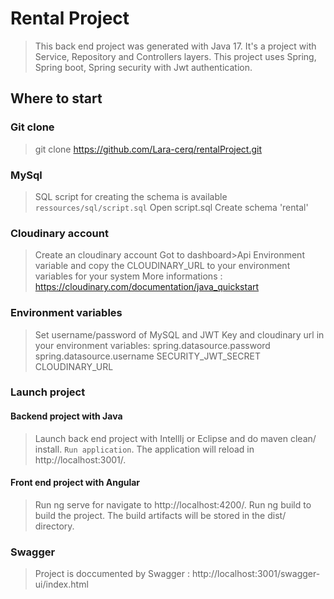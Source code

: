 # Rental Project

> This back end project was generated with Java 17. 
> It's a project with Service, Repository and Controllers layers.
> This project uses Spring, Spring boot, Spring security with Jwt authentication.

## Where to start

### Git clone
> git clone https://github.com/Lara-cerq/rentalProject.git

### MySql 
> SQL script for creating the schema is available `ressources/sql/script.sql`
> Open script.sql
> Create schema 'rental'

### Cloudinary account
> Create an cloudinary account
> Got to dashboard>Api Environment variable and copy the CLOUDINARY_URL to your environment variables for your system
> More informations : https://cloudinary.com/documentation/java_quickstart 

### Environment variables
> Set username/password of MySQL and JWT Key and cloudinary url in your environment variables:
spring.datasource.password
spring.datasource.username
SECURITY_JWT_SECRET
CLOUDINARY_URL

### Launch project
#### Backend project with Java
> Launch back end project with IntellIj or Eclipse and do maven clean/ install.
> `Run application`. The application will reload in http://localhost:3001/.
> 
#### Front end project with Angular
> Run ng serve for navigate to http://localhost:4200/.
> Run ng build to build the project. The build artifacts will be stored in the dist/ directory.


### Swagger
> Project is doccumented by Swagger : http://localhost:3001/swagger-ui/index.html
